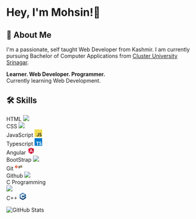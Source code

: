 
# Hey, I'm Mohsin!👋





## 🚀 About Me
I'm a passionate, self taught Web Developer from Kashmir. I am currently pursuing Bachelor of Computer Applications from [Cluster University Srinagar](https://www.cusrinagar.edu.in/).

 **Learner. Web Developer. Programmer.**</br>
 Currently learning Web Development. 



## 🛠 Skills

HTML  <code><img height="20" src="https://www.freepnglogos.com/uploads/html5-logo-png/html5-logo-html-logo-0.png"></code></br>
CSS   <code><img height ="20" src="https://www.freepnglogos.com/uploads/html5-logo-png/html5-logo-css-logo-png-transparent-svg-vector-bie-supply-9.png"></code></br>
JavaScript  <code><img height="20" src="https://raw.githubusercontent.com/github/explore/80688e429a7d4ef2fca1e82350fe8e3517d3494d/topics/javascript/javascript.png"></code></br>
Typescript  <code><img height="20" src="https://raw.githubusercontent.com/github/explore/80688e429a7d4ef2fca1e82350fe8e3517d3494d/topics/typescript/typescript.png"></code></br>
Angular  <code><img height="20" src="https://raw.githubusercontent.com/github/explore/80688e429a7d4ef2fca1e82350fe8e3517d3494d/topics/angular/angular.png"></code></br>
BootStrap  <code><img height="20" src="https://p.kindpng.com/picc/s/27-278320_bootstrap-logo-logo-png-bootstrap-logo-transparent-png.png"></code></br>
Git   <code><img height="20" src="https://raw.githubusercontent.com/github/explore/80688e429a7d4ef2fca1e82350fe8e3517d3494d/topics/git/git.png"></code></br>
Github <code><img height="20" src="https://p.kindpng.com/picc/s/181-1817010_github-github-icon-hd-png-download.png"></code> </br>
C Programming  <code> <img height="20" src="https://p.kindpng.com/picc/s/355-3559027_c-programming-language-logo-clipart-png-download-c.png"></code></br>
C++ <code><img height="20" src="https://raw.githubusercontent.com/github/explore/80688e429a7d4ef2fca1e82350fe8e3517d3494d/topics/cpp/cpp.png"></code></br>




![GitHub Stats](https://github-readme-stats.vercel.app/api?username=MohsinFarooq&theme=radical)

